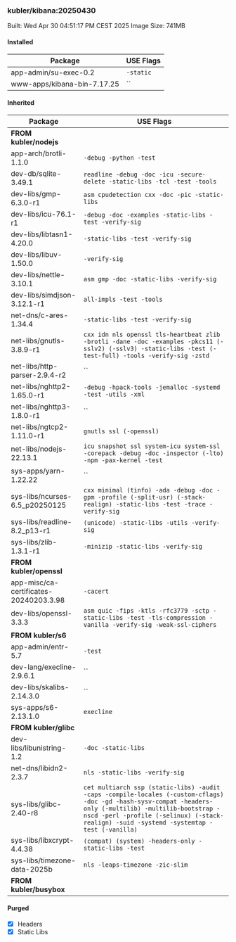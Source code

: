 ### kubler/kibana:20250430

Built: Wed Apr 30 04:51:17 PM CEST 2025
Image Size: 741MB

#### Installed
Package | USE Flags
--------|----------
app-admin/su-exec-0.2 | `-static`
www-apps/kibana-bin-7.17.25 | ``
#### Inherited
Package | USE Flags
--------|----------
**FROM kubler/nodejs** |
app-arch/brotli-1.1.0 | `-debug -python -test`
dev-db/sqlite-3.49.1 | `readline -debug -doc -icu -secure-delete -static-libs -tcl -test -tools`
dev-libs/gmp-6.3.0-r1 | `asm cpudetection cxx -doc -pic -static-libs`
dev-libs/icu-76.1-r1 | `-debug -doc -examples -static-libs -test -verify-sig`
dev-libs/libtasn1-4.20.0 | `-static-libs -test -verify-sig`
dev-libs/libuv-1.50.0 | `-verify-sig`
dev-libs/nettle-3.10.1 | `asm gmp -doc -static-libs -verify-sig`
dev-libs/simdjson-3.12.1-r1 | `all-impls -test -tools`
net-dns/c-ares-1.34.4 | `-static-libs -test -verify-sig`
net-libs/gnutls-3.8.9-r1 | `cxx idn nls openssl tls-heartbeat zlib -brotli -dane -doc -examples -pkcs11 (-sslv2) (-sslv3) -static-libs -test (-test-full) -tools -verify-sig -zstd`
net-libs/http-parser-2.9.4-r2 | ``
net-libs/nghttp2-1.65.0-r1 | `-debug -hpack-tools -jemalloc -systemd -test -utils -xml`
net-libs/nghttp3-1.8.0-r1 | ``
net-libs/ngtcp2-1.11.0-r1 | `gnutls ssl (-openssl)`
net-libs/nodejs-22.13.1 | `icu snapshot ssl system-icu system-ssl -corepack -debug -doc -inspector (-lto) -npm -pax-kernel -test`
sys-apps/yarn-1.22.22 | ``
sys-libs/ncurses-6.5_p20250125 | `cxx minimal (tinfo) -ada -debug -doc -gpm -profile (-split-usr) (-stack-realign) -static-libs -test -trace -verify-sig`
sys-libs/readline-8.2_p13-r1 | `(unicode) -static-libs -utils -verify-sig`
sys-libs/zlib-1.3.1-r1 | `-minizip -static-libs -verify-sig`
**FROM kubler/openssl** |
app-misc/ca-certificates-20240203.3.98 | `-cacert`
dev-libs/openssl-3.3.3 | `asm quic -fips -ktls -rfc3779 -sctp -static-libs -test -tls-compression -vanilla -verify-sig -weak-ssl-ciphers`
**FROM kubler/s6** |
app-admin/entr-5.7 | `-test`
dev-lang/execline-2.9.6.1 | ``
dev-libs/skalibs-2.14.3.0 | ``
sys-apps/s6-2.13.1.0 | `execline`
**FROM kubler/glibc** |
dev-libs/libunistring-1.2 | `-doc -static-libs`
net-dns/libidn2-2.3.7 | `nls -static-libs -verify-sig`
sys-libs/glibc-2.40-r8 | `cet multiarch ssp (static-libs) -audit -caps -compile-locales (-custom-cflags) -doc -gd -hash-sysv-compat -headers-only (-multilib) -multilib-bootstrap -nscd -perl -profile (-selinux) (-stack-realign) -suid -systemd -systemtap -test (-vanilla)`
sys-libs/libxcrypt-4.4.38 | `(compat) (system) -headers-only -static-libs -test`
sys-libs/timezone-data-2025b | `nls -leaps-timezone -zic-slim`
**FROM kubler/busybox** |
#### Purged
- [x] Headers
- [x] Static Libs
